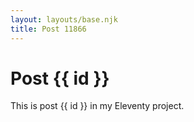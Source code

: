 ```yaml
---
layout: layouts/base.njk
title: Post 11866
---
```


# Post {{ id }}

This is post {{ id }} in my Eleventy project.
